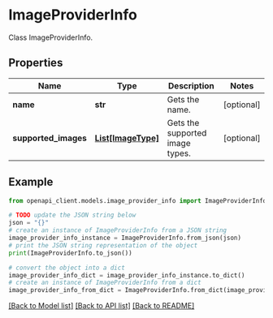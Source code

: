 # ImageProviderInfo

Class ImageProviderInfo.

## Properties

Name | Type | Description | Notes
------------ | ------------- | ------------- | -------------
**name** | **str** | Gets the name. | [optional] 
**supported_images** | [**List[ImageType]**](ImageType.md) | Gets the supported image types. | [optional] 

## Example

```python
from openapi_client.models.image_provider_info import ImageProviderInfo

# TODO update the JSON string below
json = "{}"
# create an instance of ImageProviderInfo from a JSON string
image_provider_info_instance = ImageProviderInfo.from_json(json)
# print the JSON string representation of the object
print(ImageProviderInfo.to_json())

# convert the object into a dict
image_provider_info_dict = image_provider_info_instance.to_dict()
# create an instance of ImageProviderInfo from a dict
image_provider_info_from_dict = ImageProviderInfo.from_dict(image_provider_info_dict)
```
[[Back to Model list]](../README.md#documentation-for-models) [[Back to API list]](../README.md#documentation-for-api-endpoints) [[Back to README]](../README.md)


